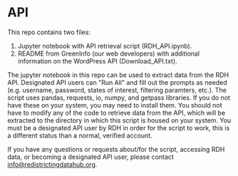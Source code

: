 # API
This repo contains two files:

1. Jupyter notebook with API retrieval script (RDH_API.ipynb).
2. README from GreenInfo (our web developers) with additional information on the WordPress API (Download_API.txt).

The jupyter notebook in this repo can be used to extract data from the RDH API. Designated API users can "Run All" and fill out the prompts as needed (e.g. username, password, states of interest, filtering paramters, etc.). The script uses pandas, requests, io, numpy, and getpass libraries. If you do not have these on your system, you may need to install them. You should not have to modify any of the code to retrieve data from the API, which will be extracted to the directory in which this script is housed on your system. You must be a designated API user by RDH in order for the script to work, this is a different status than a normal, verified account.

If you have any questions or requests about/for the script, accessing RDH data, or becoming a designated API user, please contact info@redistrictingdatahub.org. 
